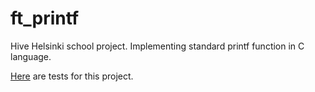 # ft_printf
Hive Helsinki school project.
Implementing standard printf function in C language.

[Here](https://github.com/ladymarengo/tests_ft_printf) are tests for this project.
